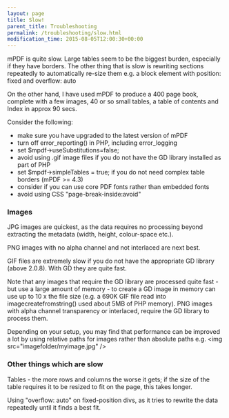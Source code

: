 ```yaml
---
layout: page
title: Slow!
parent_title: Troubleshooting
permalink: /troubleshooting/slow.html
modification_time: 2015-08-05T12:00:30+00:00
---
```




<p>mPDF is quite slow. Large tables seem to be the biggest burden, especially if they have borders. The other thing that is slow is rewriting sections repeatedly to automatically re-size them e.g. a block element with position: fixed and overflow: auto</p>
<p>On the other hand, I have used mPDF to produce a 400 page book, complete with a few images, 40 or so small tables, a table of contents and Index in approx 90 secs.</p>
<p>Consider the following:</p>
<ul>
<li>make sure you have upgraded to the latest version of mPDF</li>
<li>turn off error_reporting() in PHP, including error_logging</li>
<li>set <span class="parameter">$mpdf-&gt;useSubstitutions=false;</span>&nbsp;</li>
<li>avoid using .gif image files if you do not have the GD library installed as part of PHP</li>
<li>set <span class="parameter">$mpdf-&gt;simpleTables = true;</span> if you do not need complex table borders (mPDF &gt;= 4.3)</li>
<li>consider if you can use core PDF fonts rather than embedded fonts</li>
<li>avoid using CSS "page-break-inside:avoid"</li>
</ul>
<h3>Images</h3>
<p>JPG images are quickest, as the data requires no processing beyond extracting the metadata (width, height, colour-space etc.).</p>
<p>PNG images with no alpha channel and not interlaced are next best.</p>
<p>GIF files are extremely slow if you do not have the appropriate GD library (above 2.0.8). With GD they are quite fast.</p>
<p>Note that any images that require the GD library are processed quite fast - but use a large amount of memory - to create a GD image in memory can use up to 10 x the file size (e.g. a 690K GIF file read into imagecreatefromstring() used about 5MB of PHP memory). PNG images with alpha channel transparency or interlaced, require the GD library to process them.</p>
<p>Depending on your setup, you may find that performance can be improved a lot by using relative paths for images rather than absolute paths e.g. &lt;img src="imagefolder/myimage.jpg" /&gt;</p>
<h3>Other things which are slow</h3>
<p>Tables - the more rows and columns the worse it gets; if the size of the table requires it to be resized to fit on the page, this takes longer.</p>
<p>Using "overflow: auto" on fixed-position divs, as it tries to rewrite the data repeatedly until it finds a best fit.</p>
